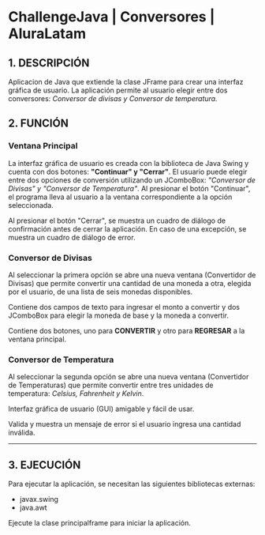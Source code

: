 # ChallengeJava | Conversores | AluraLatam
 
## 1. DESCRIPCIÓN

Aplicacion de Java que extiende la clase JFrame para crear una interfaz gráfica de usuario. La aplicación permite al usuario elegir entre dos conversores: *Conversor de divisas y Conversor de temperatura.*

## 2. FUNCIÓN

### Ventana Principal
La interfaz gráfica de usuario es creada con la biblioteca de Java Swing y cuenta con dos botones: **"Continuar" y "Cerrar"**. El usuario puede elegir entre dos opciones de conversión utilizando un JComboBox: *"Conversor de Divisas" y "Conversor de Temperatura"*. Al presionar el botón "Continuar", el programa lleva al usuario a la ventana correspondiente a la opción seleccionada. 

Al presionar el botón "Cerrar", se muestra un cuadro de diálogo de confirmación antes de cerrar la aplicación. En caso de una excepción, se muestra un cuadro de diálogo de error.


### Conversor de Divisas
Al seleccionar la primera opción se abre una nueva ventana (Convertidor de Divisas) que permite convertir una cantidad de una moneda a otra, elegida por el usuario, de una lista de seis monedas disponibles.

Contiene dos campos de texto para ingresar el monto a convertir y dos JComboBox para elegir la moneda de base y la moneda a convertir.

Contiene dos botones, uno para **CONVERTIR** y otro para **REGRESAR** a la ventana principal.

### Conversor de Temperatura
Al seleccionar la segunda opción se abre una nueva ventana (Convertidor de Temperaturas) que permite convertir entre tres unidades de temperatura: *Celsius, Fahrenheit y Kelvin*.

Interfaz gráfica de usuario (GUI) amigable y fácil de usar.

Valida y muestra un mensaje de error si el usuario ingresa una cantidad inválida.

---

## 3. EJECUCIÓN
Para ejecutar la aplicación, se necesitan las siguientes bibliotecas externas:
*  javax.swing
*  java.awt

Ejecute la clase principalframe para iniciar la aplicación.
